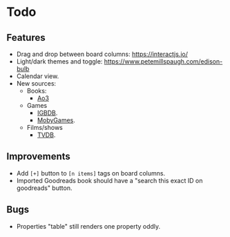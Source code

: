 Todo
====

Features
--------

* Drag and drop between board columns: https://interactjs.io/
* Light/dark themes and toggle: https://www.petemillspaugh.com/edison-bulb
* Calendar view.
* New sources:
    * Books:
        * [Ao3](https://archiveofourown.org/)
    * Games
        * [IGBDB](https://api-docs.igdb.com/).
        * [MobyGames](https://www.mobygames.com/info/api/).
    * Films/shows
        * [TVDB](https://thetvdb.com/api-information#attribution).

Improvements
------------

* Add `[+]` button to `[n items]` tags on board columns.
* Imported Goodreads book should have a "search this exact ID on goodreads" button.

Bugs
----

* Properties "table" still renders one property oddly.
